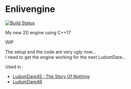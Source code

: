 # Enlivengine

[![Build Status](https://travis-ci.com/Cmdu76/Enlivengine.svg?branch=master)](https://travis-ci.com/Cmdu76/Enlivengine)

My new 2D engine using C++17 

WIP

The setup and the code are very ugly now...  
I need to get the engine working for the next LudumDare...  

Used in :
  -  [LudumDare45 : The Story Of Nothing](https://github.com/Cmdu76/LudumDare45)
  -  [LudumDare46](https://github.com/Cmdu76/LudumDare46)